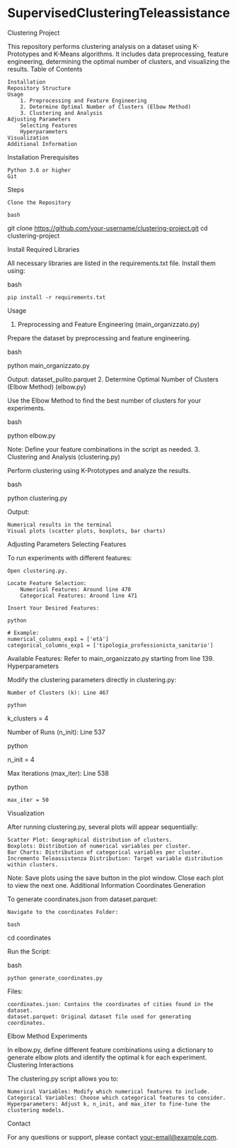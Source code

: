 # SupervisedClusteringTeleassistance


Clustering Project

This repository performs clustering analysis on a dataset using K-Prototypes and K-Means algorithms. It includes data preprocessing, feature engineering, determining the optimal number of clusters, and visualizing the results.
Table of Contents

    Installation
    Repository Structure
    Usage
        1. Preprocessing and Feature Engineering
        2. Determine Optimal Number of Clusters (Elbow Method)
        3. Clustering and Analysis
    Adjusting Parameters
        Selecting Features
        Hyperparameters
    Visualization
    Additional Information

Installation
Prerequisites

    Python 3.6 or higher
    Git

Steps

    Clone the Repository

    bash

git clone https://github.com/your-username/clustering-project.git
cd clustering-project

Install Required Libraries

All necessary libraries are listed in the requirements.txt file. Install them using:

bash

    pip install -r requirements.txt


Usage
1. Preprocessing and Feature Engineering (main_organizzato.py)

Prepare the dataset by preprocessing and feature engineering.

bash

python main_organizzato.py

Output: dataset_pulito.parquet
2. Determine Optimal Number of Clusters (Elbow Method) (elbow.py)

Use the Elbow Method to find the best number of clusters for your experiments.

bash

python elbow.py

Note: Define your feature combinations in the script as needed.
3. Clustering and Analysis (clustering.py)

Perform clustering using K-Prototypes and analyze the results.

bash

python clustering.py

Output:

    Numerical results in the terminal
    Visual plots (scatter plots, boxplots, bar charts)

Adjusting Parameters
Selecting Features

To run experiments with different features:

    Open clustering.py.

    Locate Feature Selection:
        Numerical Features: Around line 470
        Categorical Features: Around line 471

    Insert Your Desired Features:

    python

    # Example:
    numerical_columns_exp1 = ['età']
    categorical_columns_exp1 = ['tipologia_professionista_sanitario']

Available Features: Refer to main_organizzato.py starting from line 139.
Hyperparameters

Modify the clustering parameters directly in clustering.py:

    Number of Clusters (k): Line 467

    python

k_clusters = 4

Number of Runs (n_init): Line 537

python

n_init = 4

Max Iterations (max_iter): Line 538

python

    max_iter = 50

Visualization

After running clustering.py, several plots will appear sequentially:

    Scatter Plot: Geographical distribution of clusters.
    Boxplots: Distribution of numerical variables per cluster.
    Bar Charts: Distribution of categorical variables per cluster.
    Incremento Teleassistenza Distribution: Target variable distribution within clusters.

Note: Save plots using the save button in the plot window. Close each plot to view the next one.
Additional Information
Coordinates Generation

To generate coordinates.json from dataset.parquet:

    Navigate to the coordinates Folder:

    bash

cd coordinates

Run the Script:

bash

    python generate_coordinates.py

Files:

    coordinates.json: Contains the coordinates of cities found in the dataset.
    dataset.parquet: Original dataset file used for generating coordinates.

Elbow Method Experiments

In elbow.py, define different feature combinations using a dictionary to generate elbow plots and identify the optimal k for each experiment.
Clustering Interactions

The clustering.py script allows you to:

    Numerical Variables: Modify which numerical features to include.
    Categorical Variables: Choose which categorical features to consider.
    Hyperparameters: Adjust k, n_init, and max_iter to fine-tune the clustering models.

Contact

For any questions or support, please contact your-email@example.com.

